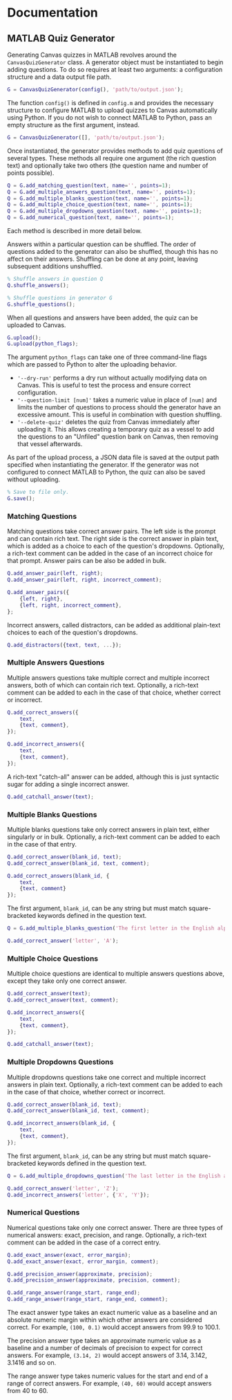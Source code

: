 # Documentation

## MATLAB Quiz Generator

Generating Canvas quizzes in MATLAB revolves around the `CanvasQuizGenerator` class. A generator object must be instantiated to begin adding questions. To do so requires at least two arguments: a configuration structure and a data output file path.

```matlab
G = CanvasQuizGenerator(config(), 'path/to/output.json');
```

The function `config()` is defined in `config.m` and provides the necessary structure to configure MATLAB to upload quizzes to Canvas automatically using Python. If you do not wish to connect MATLAB to Python, pass an empty structure as the first argument, instead.

```matlab
G = CanvasQuizGenerator([], 'path/to/output.json');
```

Once instantiated, the generator provides methods to add quiz questions of several types. These methods all require one argument (the rich question text) and optionally take two others (the question name and number of points possible).

```matlab
Q = G.add_matching_question(text, name='', points=1);
Q = G.add_multiple_answers_question(text, name='', points=1);
Q = G.add_multiple_blanks_question(text, name='', points=1);
Q = G.add_multiple_choice_question(text, name='', points=1);
Q = G.add_multiple_dropdowns_question(text, name='', points=1);
Q = G.add_numerical_question(text, name='', points=1);
```

Each method is described in more detail below.

Answers within a particular question can be shuffled. The order of questions added to the generator can also be shuffled, though this has no affect on their answers. Shuffling can be done at any point, leaving subsequent additions unshuffled.

```matlab
% Shuffle answers in question Q
Q.shuffle_answers();

% Shuffle questions in generator G
G.shuffle_questions();
```

When all questions and answers have been added, the quiz can be uploaded to Canvas.

```matlab
G.upload();
G.upload(python_flags);
```

The argument `python_flags` can take one of three command-line flags which are passed to Python to alter the uploading behavior.

- `'--dry-run'` performs a dry run without actually modifying data on Canvas. This is useful to test the process and ensure correct configuration.
- `'--question-limit [num]'` takes a numeric value in place of `[num]` and limits the number of questions to process should the generator have an excessive amount. This is useful in combination with question shuffling.
- `'--delete-quiz'` deletes the quiz from Canvas immediately after uploading it. This allows creating a temporary quiz as a vessel to add the questions to an "Unfiled" question bank on Canvas, then removing that vessel afterwards.

As part of the upload process, a JSON data file is saved at the output path specified when instantiating the generator. If the generator was not configured to connect MATLAB to Python, the quiz can also be saved without uploading.

```matlab
% Save to file only.
G.save();
```

### Matching Questions

Matching questions take correct answer pairs. The left side is the prompt and can contain rich text. The right side is the correct answer in plain text, which is added as a choice to each of the question's dropdowns. Optionally, a rich-text comment can be added in the case of an incorrect choice for that prompt. Answer pairs can be also be added in bulk.

```matlab
Q.add_answer_pair(left, right);
Q.add_answer_pair(left, right, incorrect_comment);

Q.add_answer_pairs({
    {left, right},
    {left, right, incorrect_comment},
};
```

Incorrect answers, called distractors, can be added as additional plain-text choices to each of the question's dropdowns.

```matlab
Q.add_distractors({text, text, ...});
```

### Multiple Answers Questions

Multiple answers questions take multiple correct and multiple incorrect answers, both of which can contain rich text. Optionally, a rich-text comment can be added to each in the case of that choice, whether correct or incorrect.

```matlab
Q.add_correct_answers({
    text,
    {text, comment},
});

Q.add_incorrect_answers({
    text,
    {text, comment},
});
```

A rich-text "catch-all" answer can be added, although this is just syntactic sugar for adding a single incorrect answer.

```matlab
Q.add_catchall_answer(text);
```

### Multiple Blanks Questions

Multiple blanks questions take only correct answers in plain text, either singularly or in bulk. Optionally, a rich-text comment can be added to each in the case of that entry.

```matlab
Q.add_correct_answer(blank_id, text);
Q.add_correct_answer(blank_id, text, comment);

Q.add_correct_answers(blank_id, {
    text,
    {text, comment}
});
```

The first argument, `blank_id`, can be any string but must match square-bracketed keywords defined in the question text.

```matlab
Q = G.add_multiple_blanks_question('The first letter in the English alphabet is [letter].');

Q.add_correct_answer('letter', 'A');
```

### Multiple Choice Questions

Multiple choice questions are identical to multiple answers questions above, except they take only one correct answer.

```matlab
Q.add_correct_answer(text);
Q.add_correct_answer(text, comment);

Q.add_incorrect_answers({
    text,
    {text, comment},
});

Q.add_catchall_answer(text);
```

### Multiple Dropdowns Questions

Multiple dropdowns questions take one correct and multiple incorrect answers in plain text. Optionally, a rich-text comment can be added to each in the case of that choice, whether correct or incorrect.

```matlab
Q.add_correct_answer(blank_id, text);
Q.add_correct_answer(blank_id, text, comment);

Q.add_incorrect_answers(blank_id, {
    text,
    {text, comment},
});
```

The first argument, `blank_id`, can be any string but must match square-bracketed keywords defined in the question text.

```matlab
Q = G.add_multiple_dropdowns_question('The last letter in the English alphabet is [letter].');

Q.add_correct_answer('letter', 'Z');
Q.add_incorrect_answers('letter', {'X', 'Y'});
```

### Numerical Questions

Numerical questions take only one correct answer. There are three types of numerical answers: exact, precision, and range. Optionally, a rich-text comment can be added in the case of a correct entry.

```matlab
Q.add_exact_answer(exact, error_margin);
Q.add_exact_answer(exact, error_margin, comment);

Q.add_precision_answer(approximate, precision);
Q.add_precision_answer(approximate, precision, comment);

Q.add_range_answer(range_start, range_end);
Q.add_range_answer(range_start, range_end, comment);
```

The exact answer type takes an exact numeric value as a baseline and an absolute numeric margin within which other answers are considered correct. For example, `(100, 0.1)` would accept answers from 99.9 to 100.1.

The precision answer type takes an approximate numeric value as a baseline and a number of decimals of precision to expect for correct answers. For example, `(3.14, 2)` would accept answers of 3.14, 3.142, 3.1416 and so on.

The range answer type takes numeric values for the start and end of a range of correct answers. For example, `(40, 60)` would accept answers from 40 to 60.
